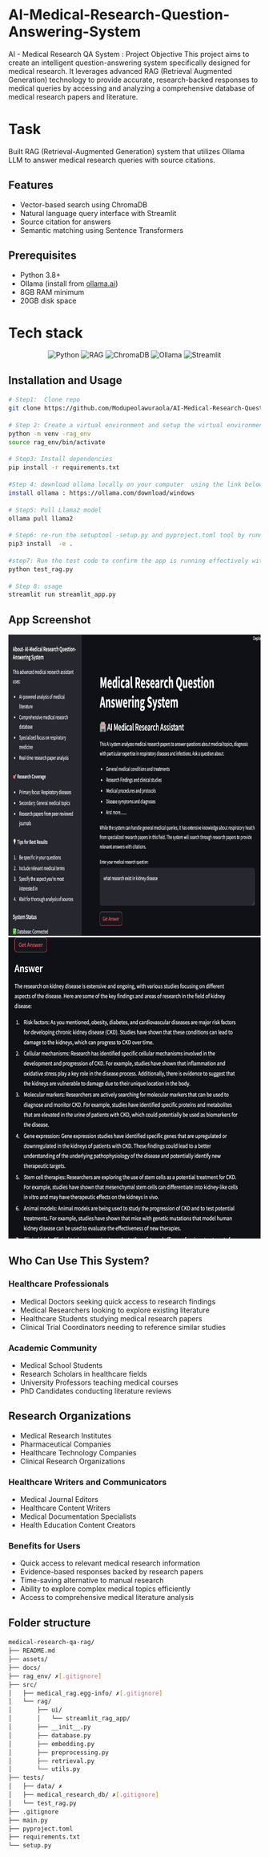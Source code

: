 

# AI-Medical-Research-Question-Answering-System
AI - Medical Research QA System :
Project Objective
This project aims to create an intelligent question-answering system specifically designed for medical research. It leverages advanced RAG (Retrieval Augmented Generation) technology to provide accurate, research-backed responses to medical queries by accessing and analyzing a comprehensive database of medical research papers and literature.

# Task
Built RAG (Retrieval-Augmented Generation) system that utilizes Ollama LLM to answer medical research queries with source citations.

## Features
- Vector-based search using ChromaDB 
- Natural language query interface with Streamlit
- Source citation for answers
- Semantic matching using Sentence Transformers

## Prerequisites
- Python 3.8+
- Ollama (install from [ollama.ai](https://ollama.com/download/windows))
- 8GB RAM minimum
- 20GB disk space

# Tech stack 

<p align="center">
    <img src="https://img.shields.io/badge/Python-blue" alt="Python" />
    <img src="https://img.shields.io/badge/RAG-pink" alt="RAG" />
    <img src="https://img.shields.io/badge/ChromaDB-blue" alt="ChromaDB" />
    <img src="https://img.shields.io/badge/Ollama-orange" alt="Ollama" />
    <img src="https://img.shields.io/badge/streamlit-lightgreen" alt="Streamlit" />
</p>

## Installation and Usage
```bash
# Step1:  Clone repo
git clone https://github.com/Modupeolawuraola/AI-Medical-Research-Question-Answering-System

# Step 2: Create a virtual environment and setup the virtual environment with the command below
python -m venv -rag_env
source rag_env/bin/activate

# Step3: Install dependencies
pip install -r requirements.txt

#Step 4: download ollama locally on your computer  using the link below
install ollama : https://ollama.com/download/windows

# Step5: Pull Llama2 model
ollama pull llama2

# Step6: re-run the setuptool -setup.py and pyproject.toml tool by running the command below
pip3 install  -e .

#step7: Run the test code to confirm the app is running effectively with the command below
python test_rag.py

# Step 8: usage
streamlit run streamlit_app.py
```
## App Screenshot 

<img src="./assests/images/ai-research-assitant.png" width="800" height="600">
<img src="./assests/images/ai-research-assitant2.png" width="800" height="600">

## Who Can Use This System?

### Healthcare Professionals
- Medical Doctors seeking quick access to research findings
- Medical Researchers looking to explore existing literature
- Healthcare Students studying medical research papers
- Clinical Trial Coordinators needing to reference similar studies

### Academic Community
- Medical School Students
- Research Scholars in healthcare fields
- University Professors teaching medical courses
- PhD Candidates conducting literature reviews

## Research Organizations
- Medical Research Institutes
- Pharmaceutical Companies
- Healthcare Technology Companies
- Clinical Research Organizations

### Healthcare Writers and Communicators
- Medical Journal Editors
- Healthcare Content Writers
- Medical Documentation Specialists
- Health Education Content Creators

### Benefits for Users
- Quick access to relevant medical research information
- Evidence-based responses backed by research papers
- Time-saving alternative to manual research
- Ability to explore complex medical topics efficiently
- Access to comprehensive medical literature analysis

## Folder structure 
```bash
medical-research-qa-rag/
├── README.md
├── assets/
├── docs/
├── rag_env/ ✗[.gitignore]
├── src/
│   ├── medical_rag.egg-info/ ✗[.gitignore]
│   └── rag/
│       ├── ui/
│       │   └── streamlit_rag_app/
│       ├── __init__.py
│       ├── database.py
│       ├── embedding.py
│       ├── preprocessing.py
│       ├── retrieval.py
│       └── utils.py
├── tests/
│   ├── data/ ✗
│   ├── medical_research_db/ ✗[.gitignore]
│   └── test_rag.py
├── .gitignore
├── main.py
├── pyproject.toml
├── requirements.txt
└── setup.py
```
